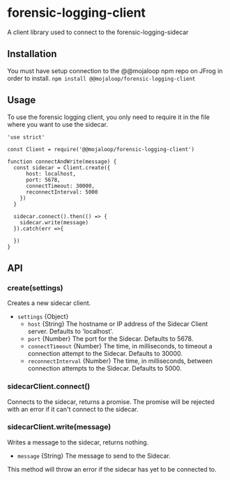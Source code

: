 # forensic-logging-client
A client library used to connect to the forensic-logging-sidecar

## Installation
You must have setup connection to the @@mojaloop npm repo on JFrog in order to install.
`npm install @@mojaloop/forensic-logging-client`

## Usage
To use the forensic logging client, you only need to require it in the file where you want to use the sidecar.

```
'use strict'

const Client = require('@@mojaloop/forensic-logging-client')

function connectAndWrite(message) {
  const sidecar = Client.create({
      host: localhost,
      port: 5678,
      connectTimeout: 30000,
      reconnectInterval: 5000
    })
  }

  sidecar.connect().then(() => {
    sidecar.write(message)
  }).catch(err =>{

  })
}
```

## API

### create(settings)
Creates a new sidecar client.

- `settings` {Object}
  - `host` {String} The hostname or IP address of the Sidecar Client server. Defaults to 'localhost'.
  - `port` {Number} The port for the Sidecar. Defaults to 5678.
  - `connectTimeout` {Number} The time, in milliseconds, to timeout a connection attempt to the Sidecar. Defaults to 30000.
  - `reconnectInterval` {Number} The time, in milliseconds, between connection attempts to the Sidecar. Defaults to 5000.
  
### sidecarClient.connect()
Connects to the sidecar, returns a promise.
The promise will be rejected with an error if it can't connect to the sidecar.

### sidecarClient.write(message)
Writes a message to the sidecar, returns nothing.

- `message` {String} The message to send to the Sidecar.

This method will throw an error if the sidecar has yet to be connected to.
